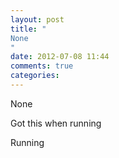 ```yaml
---
layout: post
title: "
None
"
date: 2012-07-08 11:44
comments: true
categories: 
---
```


None


Got this when running 


Running 

